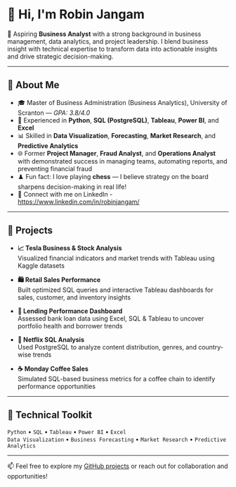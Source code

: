 # 👋 Hi, I'm Robin Jangam

🎯 Aspiring **Business Analyst** with a strong background in business management, data analytics, and project leadership. I blend business insight with technical expertise to transform data into actionable insights and drive strategic decision-making.

---

## 💼 About Me

- 🎓 Master of Business Administration (Business Analytics), University of Scranton — *GPA: 3.8/4.0*
- 🧠 Experienced in **Python**, **SQL (PostgreSQL)**, **Tableau**, **Power BI**, and **Excel**
- 📊 Skilled in **Data Visualization**, **Forecasting**, **Market Research**, and **Predictive Analytics**
- 🌐 Former **Project Manager**, **Fraud Analyst**, and **Operations Analyst** with demonstrated success in managing teams, automating reports, and preventing financial fraud
- ♟️ Fun fact: I love playing **chess** — I believe strategy on the board sharpens decision-making in real life!
- 🔗 Connect with me on LinkedIn - https://www.linkedin.com/in/robinjangam/

---

## 📌 Projects

- **📈 Tesla Business & Stock Analysis**  
  Visualized financial indicators and market trends with Tableau using Kaggle datasets  

- **🛍️ Retail Sales Performance**  
  Built optimized SQL queries and interactive Tableau dashboards for sales, customer, and inventory insights  

- **🏦 Lending Performance Dashboard**  
  Assessed bank loan data using Excel, SQL & Tableau to uncover portfolio health and borrower trends  

- **🍿 Netflix SQL Analysis**  
  Used PostgreSQL to analyze content distribution, genres, and country-wise trends  

- **☕ Monday Coffee Sales**  
  Simulated SQL-based business metrics for a coffee chain to identify performance opportunities

---

## 🔧 Technical Toolkit

`Python` • `SQL` • `Tableau` • `Power BI` • `Excel`  
`Data Visualization` • `Business Forecasting` • `Market Research` • `Predictive Analytics`

---

📫 Feel free to explore my [GitHub projects](https://github.com/RobinJangam) or reach out for collaboration and opportunities!

<!---
RobinJangam/RobinJangam is a ✨ special ✨ repository because its `README.md` appears on your GitHub profile.
You can click the Preview link to take a look at your changes.
--->
